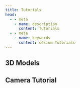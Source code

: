 ```yaml
---
title: Tutorials
head:
  - - meta
    - name: description
      content: Tutorials
  - - meta
    - name: keywords
      content: cesium Tutorials
---
```


## 3D Models

<CodePen title="3D-Models" slug="dyVEgQb" :height="480" />

## Camera Tutorial

<CodePen title="Camera-Tutorial" slug="zYEVGYP" :height="480" />

